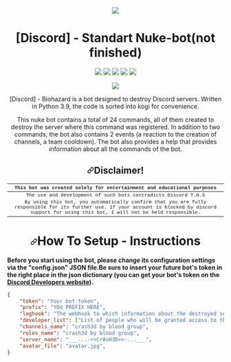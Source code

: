 <p align="center" dir="auto"><img src="https://media.discordapp.net/attachments/1056974871764140062/1062740227497676810/Discord.py_Logo.png?width=1200&height=408" style="max-width: 100%;"></p>

<h1 align="center"> [Discord] - Standart Nuke-bot(not finished) </h1>

<p align="center" dir="auto"><a href="https://github.com/ArMaGeDDoN-SS/Standard-Nuke-bot/blob/main/README.md"><img src="https://img.shields.io/github/downloads/ArMaGeDDoN-SS/Standard-Nuke-bot/total?logo=GitHub&style=flat-square" style="max-width: 100%;"></a> <a href="https://discord.gg/yxJSYaQc2F"><img src="https://img.shields.io/discord/1055522427272175646?color=15315c&label=Discord%20Server&logo=discord&logoColor=fff&style=flat-square" style="max-width: 100%;"></a> <img src="https://img.shields.io/github/languages/code-size/ArMaGeDDoN-SS/Standard-Nuke-bot?color=ad3434&logo=Python&logoColor=fff&style=flat-square"> <img src="https://img.shields.io/github/watchers/ArMaGeDDoN-SS/Standard-Nuke-bot?color=772694&logo=WeChat&logoColor=fff&style=flat-square"> <a href="https://www.youtube.com/channel/UCvphtiRwg79OYUguZBJvGJQ"><img src="https://img.shields.io/youtube/channel/subscribers/UCvphtiRwg79OYUguZBJvGJQ?label=YouTube%20channel&logo=youtube&logoColor=fff&style=flat-square"></a></p><p align="center" dir="auto"><a href="https://discordpy.readthedocs.io/en/stable/index.html"><img src="https://img.shields.io/pypi/pyversions/discord.py?label=Discord.Py&logo=Home%20Assistant&style=for-the-badge" style="max-width: 100%;"></a></p> <p align="center" dir="auto">[Discord] - Biohazard is a bot designed to destroy Discord servers. Written in Python 3.9, the code is sorted into kogi for convenience.</p> <p align="center" dir="auto">This nuke bot contains a total of 24 commands, all of them created to destroy the server where this command was registered. In addition to two commands, the bot also contains 2 events (a reaction to the creation of channels, a team cooldown). The bot also provides a help that provides information about all the commands of the bot.</p>

<h2 align="center" dir="auto"><a id="user-content-disclaimer" class="anchor" aria-hidden="true" href="#disclaimer"><svg class="octicon octicon-link" viewBox="0 0 16 16" version="1.1" width="16" height="16" aria-hidden="true"><path fill-rule="evenodd" d="M7.775 3.275a.75.75 0 001.06 1.06l1.25-1.25a2 2 0 112.83 2.83l-2.5 2.5a2 2 0 01-2.83 0 .75.75 0 00-1.06 1.06 3.5 3.5 0 004.95 0l2.5-2.5a3.5 3.5 0 00-4.95-4.95l-1.25 1.25zm-4.69 9.64a2 2 0 010-2.83l2.5-2.5a2 2 0 012.83 0 .75.75 0 001.06-1.06 3.5 3.5 0 00-4.95 0l-2.5 2.5a3.5 3.5 0 004.95 4.95l1.25-1.25a.75.75 0 00-1.06-1.06l-1.25 1.25a2 2 0 01-2.83 0z"></path></svg></a>Disclaimer!</h2>


<table style='font-family:"Courier New", Courier, monospace; font-size:80%' align="center">
  <thead>
    <tr>
      <th align="center"> This bot was created solely for entertainment and educational purposes </th>
    </tr>
  </thead>
  <tbody>
    <tr>
      <td align="center"> The use and development of such bots contradicts Discord T.O.S</td>
    </tr>
    <tr>
      <td align="center"> By using this bot, you automatically confirm that you are fully responsible for its further use. If your account is blocked by discord support for using this bot, I will not be held responsible. </td>
    </tr>
  </tbody>
</table>

<h1 align="center" dir="auto"><a id="user-content-disclaimer" class="anchor" aria-hidden="true" href="#disclaimer"><svg class="octicon octicon-link" viewBox="0 0 16 16" version="1.1" width="16" height="16" aria-hidden="true"><path fill-rule="evenodd" d="M7.775 3.275a.75.75 0 001.06 1.06l1.25-1.25a2 2 0 112.83 2.83l-2.5 2.5a2 2 0 01-2.83 0 .75.75 0 00-1.06 1.06 3.5 3.5 0 004.95 0l2.5-2.5a3.5 3.5 0 00-4.95-4.95l-1.25 1.25zm-4.69 9.64a2 2 0 010-2.83l2.5-2.5a2 2 0 012.83 0 .75.75 0 001.06-1.06 3.5 3.5 0 00-4.95 0l-2.5 2.5a3.5 3.5 0 004.95 4.95l1.25-1.25a.75.75 0 00-1.06-1.06l-1.25 1.25a2 2 0 01-2.83 0z"></path></svg></a>How To Setup - Instructions</h1>

<p> <b>Before you start using the bot, please change its configuration settings via the "config.json" JSON file.Be sure to insert your future bot's token in the right place in the json dictionary (you can get your bot's token on the <a href="https://discord.com/developers">Discord Developers website</a>).</b> </p>

```json
{
	"token": "Your bot token",
	"prefix": "YOU PREFIX HERE",
	"loghook": "The webhook to which information about the destroyed servers will be sent.", 
	"developer_list": ["List of people who will be granted access to the developer's commands"],
	"channels_name": "crash3d by blood group",
	"roles_name": "crash3d by blood group",
	"server_name": "___...-<<CrAsH3D>>-...___",
	"avatar_file": "avatar.jpg",
}
```
